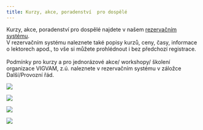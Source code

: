 ```yaml
---
title: Kurzy, akce, poradenství  pro dospělé
---
```

Kurzy, akce, poradenství pro dospělé najdete v našem [rezervačním systému](https://vigvam.webooker.eu/).\
V rezervačním systému naleznete také popisy kurzů, ceny, časy,  informace o lektorech apod., to vše si můžete prohlédnout i bez předchozí registrace. \
\
Podmínky pro kurzy a pro jednorázové akce/ workshopy/ školení organizace VIGVAM, z.ú. naleznete v rezervačním systému v záložce Další/Provozní řád.

![](/images/uploads/2021_cb_vig_duskova_konzultace.jpg)

![](/images/uploads/2020_vgv_dospeli_kurz-back-to-work.jpg)

![](/images/uploads/2020_21_pohybove-kurzy-dospeli_vigvam.jpg)

![](/images/uploads/2020_priprava-na-porod_vgv.jpg)

![]()